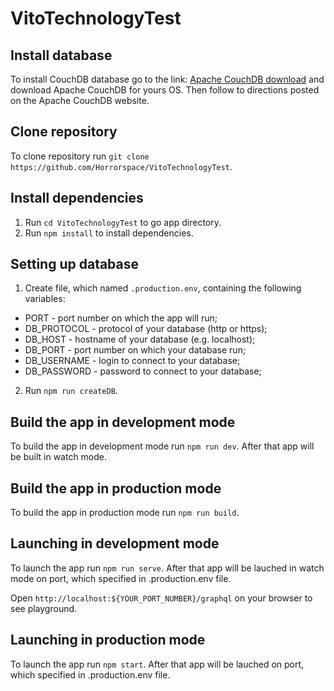 # VitoTechnologyTest


## Install database

To install CouchDB database go to the link: [Apache CouchDB download](https://couchdb.apache.org/#download "Apache CouchDB download") and download Apache CouchDB for yours OS. Then follow to directions posted on the Apache CouchDB website.


## Clone repository

To clone repository run `git clone https://github.com/Horrorspace/VitoTechnologyTest`.


## Install dependencies

1. Run `cd VitoTechnologyTest` to go app directory.
2. Run `npm install` to install dependencies.


## Setting up database

1. Create file, which named `.production.env`, containing the following variables:
* PORT - port number on which the app will run;
* DB_PROTOCOL - protocol of your database (http or https);
* DB_HOST - hostname of your database (e.g. localhost);
* DB_PORT - port number on which your database run;
* DB_USERNAME - login to connect to your database;
* DB_PASSWORD - password to connect to your database;
2. Run `npm run createDB`.


## Build the app in development mode

To build the app in development mode run `npm run dev`. After that app will be built in watch mode.


## Build the app in production mode

To build the app in production mode run `npm run build`.


## Launching in development mode

To launch the app run `npm run serve`. After that app will be lauched in watch mode on port, which specified in .production.env file.

Open `http://localhost:${YOUR_PORT_NUMBER}/graphql` on your browser to see playground.


## Launching in production mode

To launch the app run `npm start`. After that app will be lauched on port, which specified in .production.env file.